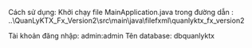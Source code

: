 Cách sử dụng:
Khởi chạy file MainApplication.java trong đường dẫn : ..\QuanLyKTX_Fx_Version2\src\main\java\filefxml\quanlyktx_fx_version2

Tài khoản đăng nhập: admin:admin
Tên database: dbquanlyktx
